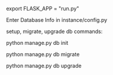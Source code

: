 export FLASK\_APP = "run.py" 

Enter Database Info in instance/config.py

setup, migrate, upgrade db commands:

python manage.py db init

python manage.py db migrate 

python manage.py db upgrade 




